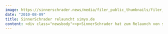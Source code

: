 ```yaml
---
image: https://sinnerschrader.news/media/filer_public_thumbnails/filer_public/2e/83/2e83bb0e-3287-4fbf-a765-3e2386150d53/varfoldersdjk8pxf42x64d8fxslz8jcc8fc0000gnttmpktzwaf__480x288_q85_crop_subsampling-2_upscale.png
date: "2010-08-09"
title: SinnerSchrader relauncht simyo.de
content: <div class="newsbody"><p>SinnerSchrader hat zum Relaunch von simyo.de Konzept, Design und eine optimierte Hauptnavigation entwickelt sowie ein umfangreiches Tracking integriert. Die am meisten genutzten Funktionen sind jetzt schneller zu erreichen und flexibler gestaltet. Die neue technologische Plattform von <a href="http&#58;//simyo.de">simyo.de</a> ist modular aufgebaut. So können zukünftige Features leichter integriert und positiv bewertete Konsumentenvorschläge schneller umgesetzt werden.<br/>„Wir sind damit näher und schneller am Kunden und können flexibel auf aktuelle Themen reagieren“, erläutert Thomas Neugebauer, Direktor Marketing bei simyo. Das Tracking wichtiger Kennzahlen liefert Einsichten in das Konsumentenverhalten und schafft so die Basis für die kontinuierliche Verbesserung der Website. „Der Konsument wird damit zum Informationsarchitekten und bestimmt maßgeblich die künftigen Optimierungen“, sagt Laurent Burdin, Geschäftsführer Beratung von SinnerSchrader.</p><p>simyo ist eine der erfolgreichsten Mobilfunkmarken für den interaktiven Konsumenten und bietet als erster Mobilfunk-Discounter in Deutschland SIM-only-Produkte über das Internet an.<br/>Über SinnerSchrader<br/>SinnerSchrader gehört zu den führenden Digitalagenturen in Deutschland. SinnerSchrader entwickelt interaktive Strategien, Plattformen und Applikationen, die radikale Beziehungen zwischen Konsumenten und Marken schaffen. In der SinnerSchrader-Gruppe arbeiten über 300 Mitarbeiter an den Standorten Hamburg und Frankfurt am Main für Kunden wie TUI, Tchibo, simyo, REWE, comdirect bank, Gucci Group, OTTO, mobilcom-debitel und Steigenberger. SinnerSchrader wurde 1996 gegründet und ist seit 1999 börsennotiert.</p><p><a class="news-backlink" href="/de/"><svg class="svg-ico svg-ico--arrow-left"><use xlink&#58;href="#arrow-down"></use></svg>Zurück zur Presse Übersicht</a></p></div>
---
```


